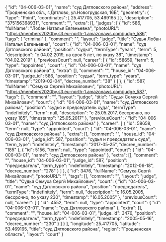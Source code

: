 {
    "id": "04-006-03-01",
    "name": "суд Дятловского района",
    "address": "Гродненская обл., г.Дятлово, ул.Новогрудская, 16Б",
    "geometry": {
        "type": "Point",
        "coordinates": [
            25.417705,
            53.469165
        ]
    },
    "description": "375156368931",
    "comment": "",
    "extra": [],
    "judges": [
        {
            "id": 586,
            "fullName": "Лобан Наталья Евгеньевна",
            "photoURL": "https://members2020by.s3.eu-north-1.amazonaws.com/judge_586",
            "tags": [
                "criminal"
            ],
            "comment": "",
            "layout": "judge",
            "title": "Судья Лобан Наталья Евгеньевна",
            "court": {
                "id": "04-006-03-01",
                "name": "суд Дятловского района",
                "position": "судья",
                "termType": "years",
                "term": 5,
                "description": "c 04.02.2019, на срок 5 лет, по указу 38",
                "timestamp": "04.02.2019"
            },
            "previousCourt": null,
            "career": [
                {
                    "id": 58659,
                    "term": 5,
                    "type": "appointed",
                    "court": {
                        "id": "04-006-03-01",
                        "name": "суд Дятловского района"
                    },
                    "extra": [],
                    "comment": "",
                    "house_id": "04-006-03-01",
                    "judge_id": 586,
                    "position": "судья",
                    "term_type": "years",
                    "timestamp": "2019-02-04",
                    "decree_number": "38"
                }
            ]
        },
        {
            "id": 587,
            "fullName": "Семуха Сергей Михайлович",
            "photoURL": "https://members2020by.s3.eu-north-1.amazonaws.com/judge_587",
            "tags": [],
            "comment": "",
            "layout": "judge",
            "title": "Судья Семуха Сергей Михайлович",
            "court": {
                "id": "04-006-03-01",
                "name": "суд Дятловского района",
                "position": "судья и председатель суда",
                "termType": "indefinitely",
                "term": null,
                "description": "c 25.05.2017, бессрочно, по указу 185",
                "timestamp": "25.05.2017"
            },
            "previousCourt": {
                "id": "04-006-03-01",
                "name": "суд Дятловского района"
            },
            "career": [
                {
                    "id": 58658,
                    "term": null,
                    "type": "appointed",
                    "court": {
                        "id": "04-006-03-01",
                        "name": "суд Дятловского района"
                    },
                    "extra": [],
                    "comment": "",
                    "house_id": "04-006-03-01",
                    "judge_id": 587,
                    "position": "судья и председатель суда",
                    "term_type": "indefinitely",
                    "timestamp": "2017-05-25",
                    "decree_number": "185"
                },
                {
                    "id": 5156,
                    "term": null,
                    "type": "appointed",
                    "court": {
                        "id": "04-006-03-01",
                        "name": "суд Дятловского района"
                    },
                    "extra": [],
                    "comment": "",
                    "house_id": "04-006-03-01",
                    "judge_id": 587,
                    "position": "председатель",
                    "term_type": "indefinitely",
                    "timestamp": "2012-06-18",
                    "decree_number": "278"
                }
            ]
        },
        {
            "id": 3476,
            "fullName": "Семуха Сергй Михайлович",
            "photoURL": "",
            "tags": [],
            "comment": "",
            "layout": "judge",
            "title": "Судья Семуха Сергй Михайлович",
            "court": {
                "id": "04-006-03-01",
                "name": "суд Дятловского района",
                "position": "председатель",
                "termType": "indefinitely",
                "term": null,
                "description": "c 16.05.2005, бессрочно, по указу 230",
                "timestamp": "16.05.2005"
            },
            "previousCourt": null,
            "career": [
                {
                    "id": 4552,
                    "term": null,
                    "type": "appointed",
                    "court": {
                        "id": "04-006-03-01",
                        "name": "суд Дятловского района"
                    },
                    "extra": [],
                    "comment": "",
                    "house_id": "04-006-03-01",
                    "judge_id": 3476,
                    "position": "председатель",
                    "term_type": "indefinitely",
                    "timestamp": "2005-05-16",
                    "decree_number": "230"
                }
            ]
        }
    ],
    "longitude": 25.417705,
    "latitude": 53.469165,
    "title": "суд Дятловского района",
    "region": "Гродненская область",
    "layout": "court"
}